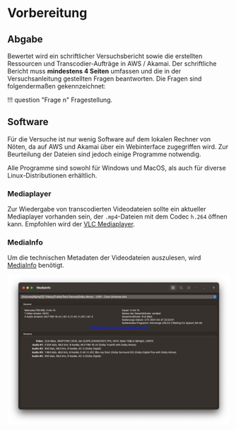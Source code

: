 # Vorbereitung

## Abgabe

Bewertet wird ein schriftlicher Versuchsbericht sowie die erstellten Ressourcen und Transcodier-Aufträge in AWS / Akamai. Der schriftliche Bericht muss **mindestens 4 Seiten** umfassen und die in der Versuchsanleitung gestellten Fragen beantworten. Die Fragen sind folgendermaßen gekennzeichnet:

!!! question "Frage n"
    Fragestellung.

## Software

Für die Versuche ist nur wenig Software auf dem lokalen Rechner von Nöten, da auf AWS und Akamai über ein Webinterface zugegriffen wird. Zur Beurteilung der Dateien sind jedoch einige Programme notwendig. 

Alle Programme sind sowohl für Windows und MacOS, als auch für diverse Linux-Distributionen erhältlich.

### Mediaplayer

Zur Wiedergabe von transcodierten Videodateien sollte ein aktueller Mediaplayer vorhanden sein, der `.mp4`-Dateien mit dem Codec `h.264` öffnen kann. Empfohlen wird der [VLC Mediaplayer](https://www.videolan.org/vlc/index.de.html).

### MediaInfo

Um die technischen Metadaten der Videodateien auszulesen, wird [MediaInfo](https://mediaarea.net/en/MediaInfo) benötigt.

![MediaInfo Screenshot](assets/mediainfo.png)
